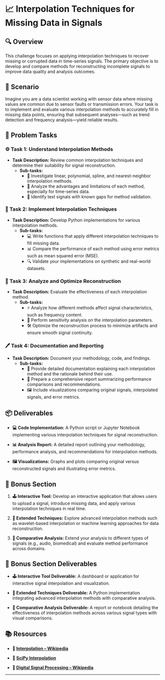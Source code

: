# 📈 Interpolation Techniques for Missing Data in Signals

## 🔍 Overview
This challenge focuses on applying interpolation techniques to recover missing or corrupted data in time-series signals. The primary objective is to develop and compare methods for reconstructing incomplete signals to improve data quality and analysis outcomes.

## 🚀 Scenario
Imagine you are a data scientist working with sensor data where missing values are common due to sensor faults or transmission errors. Your task is to implement and evaluate various interpolation methods to accurately fill in missing data points, ensuring that subsequent analyses—such as trend detection and frequency analysis—yield reliable results.

## 📝 Problem Tasks

### ⚙️ Task 1: Understand Interpolation Methods
- **Task Description:** Review common interpolation techniques and determine their suitability for signal reconstruction.
  - **Sub-tasks:**
    - 📐 Investigate linear, polynomial, spline, and nearest-neighbor interpolation methods.
    - 🧮 Analyze the advantages and limitations of each method, especially for time-series data.
    - 🔧 Identify test signals with known gaps for method validation.

### 🔬 Task 2: Implement Interpolation Techniques
- **Task Description:** Develop Python implementations for various interpolation methods.
  - **Sub-tasks:**
    - 💻 Write functions that apply different interpolation techniques to fill missing data.
    - 📊 Compare the performance of each method using error metrics such as mean squared error (MSE).
    - 🔍 Validate your implementations on synthetic and real-world datasets.

### 🔧 Task 3: Analyze and Optimize Reconstruction
- **Task Description:** Evaluate the effectiveness of each interpolation method.
  - **Sub-tasks:**
    - ⚡ Analyze how different methods affect signal characteristics, such as frequency content.
    - 🔄 Perform sensitivity analysis on the interpolation parameters.
    - 🛠️ Optimize the reconstruction process to minimize artifacts and ensure smooth signal continuity.

### 🖊️ Task 4: Documentation and Reporting
- **Task Description:** Document your methodology, code, and findings.
  - **Sub-tasks:**
    - 📄 Provide detailed documentation explaining each interpolation method and the rationale behind their use.
    - 📝 Prepare a comprehensive report summarizing performance comparisons and recommendations.
    - 🖼️ Include visualizations comparing original signals, interpolated signals, and error metrics.

## 📦 Deliverables
- **💻 Code Implementation:**
  A Python script or Jupyter Notebook implementing various interpolation techniques for signal reconstruction.

- **📊 Analysis Report:**
  A detailed report outlining your methodology, performance analysis, and recommendations for interpolation methods.

- **🖼️ Visualizations:**
  Graphs and plots comparing original versus reconstructed signals and illustrating error metrics.

## 🎁 Bonus Section
1. **🕹️ Interactive Tool:**
   Develop an interactive application that allows users to upload a signal, introduce missing data, and apply various interpolation techniques in real time.
   
2. **🧮 Extended Techniques:**
   Explore advanced interpolation methods such as wavelet-based interpolation or machine learning approaches for data reconstruction.
   
3. **🔄 Comparative Analysis:**
   Extend your analysis to different types of signals (e.g., audio, biomedical) and evaluate method performance across domains.

## 🏅 Bonus Section Deliverables
- **🕹️ Interactive Tool Deliverable:**
  A dashboard or application for interactive signal interpolation and visualization.
  
- **🧮 Extended Techniques Deliverable:**
  A Python implementation integrating advanced interpolation methods with comparative analysis.
  
- **🔄 Comparative Analysis Deliverable:**
  A report or notebook detailing the effectiveness of interpolation methods across various signal types with visual comparisons.

## 📚 Resources
- **🔗 [Interpolation – Wikipedia](https://en.wikipedia.org/wiki/Interpolation)**

- **🔗 [SciPy Interpolation](https://docs.scipy.org/doc/scipy/reference/interpolate.html)**

- **🔗 [Digital Signal Processing – Wikipedia](https://en.wikipedia.org/wiki/Digital_signal_processing)**

---

